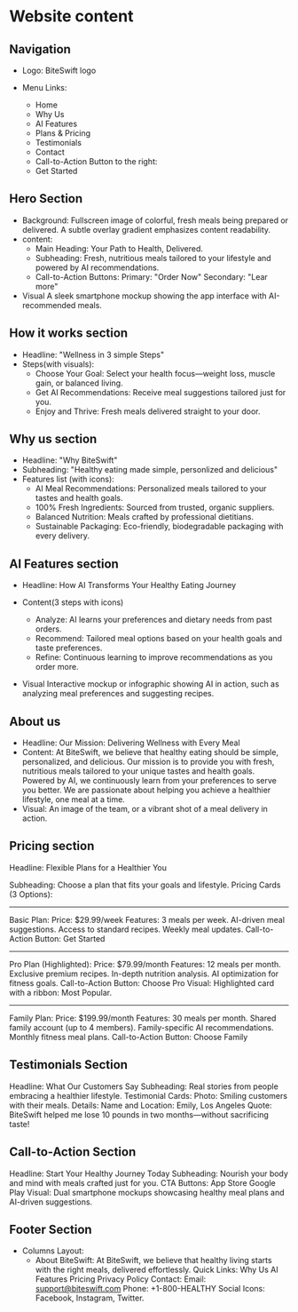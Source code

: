 # Website content

## Navigation

- Logo:
  BiteSwift logo

- Menu Links:
  - Home
  - Why Us
  - AI Features
  - Plans & Pricing
  - Testimonials
  - Contact
  - Call-to-Action Button to the right:
  - Get Started

## Hero Section

- Background:
  Fullscreen image of colorful, fresh meals being prepared or delivered. A subtle overlay gradient emphasizes content readability.
- content:
  - Main Heading:
    Your Path to Health, Delivered.
  - Subheading:
    Fresh, nutritious meals tailored to your lifestyle and powered by AI recommendations.
  - Call-to-Action Buttons:
    Primary: "Order Now"
    Secondary: "Lear more"
- Visual
  A sleek smartphone mockup showing the app interface with AI-recommended meals.

## How it works section

- Headline:
  "Wellness in 3 simple Steps"
- Steps(with visuals):
  - Choose Your Goal: Select your health focus—weight loss, muscle gain, or balanced living.
  - Get AI Recommendations: Receive meal suggestions tailored just for you.
  - Enjoy and Thrive: Fresh meals delivered straight to your door.

## Why us section

- Headline:
  "Why BiteSwift"
- Subheading:
  "Healthy eating made simple, personlized and delicious"
- Features list (with icons):
  - AI Meal Recommendations: Personalized meals tailored to your tastes and health goals.
  - 100% Fresh Ingredients: Sourced from trusted, organic suppliers.
  - Balanced Nutrition: Meals crafted by professional dietitians.
  - Sustainable Packaging: Eco-friendly, biodegradable packaging with every delivery.

## AI Features section

- Headline:
  How AI Transforms Your Healthy Eating Journey
- Content(3 steps with icons)

  - Analyze: AI learns your preferences and dietary needs from past orders.
  - Recommend: Tailored meal options based on your health goals and taste preferences.
  - Refine: Continuous learning to improve recommendations as you order more.

- Visual
  Interactive mockup or infographic showing AI in action, such as analyzing meal preferences and suggesting recipes.

## About us

- Headline:
  Our Mission: Delivering Wellness with Every Meal
- Content:
  At BiteSwift, we believe that healthy eating should be simple, personalized, and delicious. Our mission is to provide you with fresh, nutritious meals tailored to your unique tastes and health goals. Powered by AI, we continuously learn from your preferences to serve you better. We are passionate about helping you achieve a healthier lifestyle, one meal at a time.
- Visual:
  An image of the team, or a vibrant shot of a meal delivery in action.

## Pricing section

Headline:
Flexible Plans for a Healthier You

Subheading:
Choose a plan that fits your goals and lifestyle.
Pricing Cards (3 Options):

---

Basic Plan:
Price: $29.99/week
Features:
3 meals per week.
AI-driven meal suggestions.
Access to standard recipes.
Weekly meal updates.
Call-to-Action Button:
Get Started

---

Pro Plan (Highlighted):
Price: $79.99/month
Features:
12 meals per month.
Exclusive premium recipes.
In-depth nutrition analysis.
AI optimization for fitness goals.
Call-to-Action Button:
Choose Pro
Visual:
Highlighted card with a ribbon: Most Popular.

---

Family Plan:
Price: $199.99/month
Features:
30 meals per month.
Shared family account (up to 4 members).
Family-specific AI recommendations.
Monthly fitness meal plans.
Call-to-Action Button:
Choose Family

## Testimonials Section

Headline:
What Our Customers Say
Subheading:
Real stories from people embracing a healthier lifestyle.
Testimonial Cards:
Photo: Smiling customers with their meals.
Details:
Name and Location: Emily, Los Angeles
Quote: BiteSwift helped me lose 10 pounds in two months—without sacrificing taste!

## Call-to-Action Section

Headline:
Start Your Healthy Journey Today
Subheading:
Nourish your body and mind with meals crafted just for you.
CTA Buttons:
App Store
Google Play
Visual:
Dual smartphone mockups showcasing healthy meal plans and AI-driven suggestions.

## Footer Section

- Columns Layout:
  - About BiteSwift:
    At BiteSwift, we believe that healthy living starts with the right meals, delivered effortlessly.
    Quick Links:
    Why Us
    AI Features
    Pricing
    Privacy Policy
    Contact:
    Email: support@biteswift.com
    Phone: +1-800-HEALTHY
    Social Icons:
    Facebook, Instagram, Twitter.
